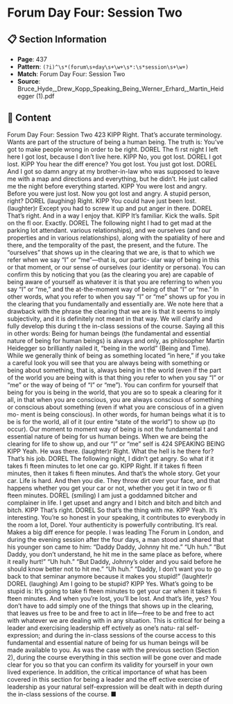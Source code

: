 # Forum Day Four: Session Two

## 📋 Section Information

- **Page**: 437
- **Pattern**: `(?i)^\s*(forum\s+day\s+\w+\s*:\s*session\s+\w+)`
- **Match**: Forum Day Four: Session Two
- **Source**: Bruce_Hyde,_Drew_Kopp_Speaking_Being_Werner_Erhard,_Martin_Heidegger (1).pdf

## 📄 Content

Forum Day Four: Session Two
423
KIPP
Right. That’s accurate terminology. Wants are part of the structure of being a human being. The
truth is: You’ve got to make people wrong in order to be right.
DOREL
The fi rst night I left here I got lost, because I don’t live here.
KIPP
No, you got lost.
DOREL
I got lost.
KIPP
You hear the diff erence? You got lost. You just got lost.
DOREL
And I got so damn angry at my brother-in-law who was supposed to leave me with a map and
directions and everything, but he didn’t. He just called me the night before everything started.
KIPP
You were lost and angry. Before you were just lost. Now you got lost and angry. A stupid person,
right?
DOREL (laughing)
Right.
KIPP
You could have just been lost.
(laughter)r
Except you had to screw it up and put anger in there.
DOREL
That’s right. And in a way I enjoy that.
KIPP
It’s familiar. Kick the walls. Spit on the fl oor. Exactly.
DOREL
The following night I had to get mad at the parking lot attendant.
various relationships), and we ourselves (and our properties and in
various relationships), along with the spatiality of here and there,
and the temporality of the past, the present, and the future.
The “ourselves” that shows up in the clearing that we are, is
that to which we refer when we say “I” or “me”—that is, our partic-
ular way of being in this or that moment, or our sense of ourselves
(our identity or persona).  You can confirm this by noticing that you
(as the clearing you are) are capable of being aware of yourself as
whatever it is that you are referring to when you say “I” or “me,”
and the at-the-moment way of being of that “I” or “me.”  In other
words, what you refer to when you say “I” or “me” shows up for
you in the clearing that you fundamentally and essentially are.
We note here that a drawback with the phrase the clearing
that we are is that it seems to imply subjectivity, and it is definitely
not meant in that way.  We will clarify and fully develop this during
t
the in-class sessions of the course.
Saying all this in other words:  Being for human beings (the
fundamental and essential nature of being for human beings)
is always and only, as philosopher Martin Heidegger so brilliantly
nailed it, “being in the world” (Being and Time). While we
generally think of being as something located “in here,” if you
take a careful look you will see that you are always being with
something or being about something, that is, always being in
t
the world (even if the part of the world you are being with is that
thing you refer to when you say “I” or “me” or the way of being
of “I” or “me”).
You can confirm for yourself that being for you is being in the
world, that you are so to speak a clearing for it all, in that when you
are conscious, you are always conscious of something or conscious
about something (even if what you are conscious of in a given mo-
ment is being conscious).  In other words, for human beings what
it is to be is for the world, all of it (our entire “state of the world”) to
show up (to occur).
Our moment to moment way of being is not the fundamental
t
and essential nature of being for us human beings.  When we are
being the clearing for life to show up, and our “I” or “me” self is
424
SPEAKING BEING
KIPP
Yeah. He was there.
(laughter)r
Right. What the hell is he there for? That’s his job.
DOREL
The following night, I didn’t get angry. So what if it takes fi fteen minutes to let one car go.
KIPP
Right. If it takes fi fteen minutes, then it takes fi fteen minutes. And that’s the whole story. Get
your car. Life is hard. And then you die. They throw dirt over your face, and that happens
whether you get your car or not, whether you get it in two or fi fteen minutes.
DOREL (smiling)
I am just a goddamned bitcher and complainer in life. I get upset and angry and I bitch and
bitch and bitch and bitch.
KIPP
That’s right.
DOREL
So that’s the thing with me.
KIPP
Yeah. It’s interesting. You’re so honest in your speaking, it contributes to everybody in the room
a lot, Dorel. Your authenticity is powerfully contributing. It’s real. Makes a big diff erence for
people. I was leading The Forum in London, and during the evening session after the four days,
a man stood and shared that his younger son came to him: “Daddy Daddy, Johnny hit me.” “Uh
huh.” “But Daddy, you don’t understand, he hit me in the same place as before, where it really
hurt!” “Uh huh.” “But Daddy, Johnny’s older and you said before he should know better not
to hit me.” “Uh huh.” “Daddy, I don’t want you to go back to that seminar anymore because it
makes you stupid!”
(laughter)r
DOREL (laughing)
Am I going to be stupid?
KIPP
Yes. What’s going to be stupid is: It’s going to take fi fteen minutes to get your car when it takes
fi fteen minutes. And when you’re lost, you’ll be lost. And that’s life, yes? You don’t have to add
simply one of the things that shows up in the clearing, that leaves
us free to be and free to act in life—free to be and free to act with
whatever we are dealing with in any situation.   This is critical for
being a leader and exercising leadership eff ectively as one’s natu-
ral self-expression; and during the in-class sessions of the course
access to this fundamental and essential nature of being for us
human beings will be made available to you.
As was the case with the previous section (Section 2), during
the course everything in this section will be gone over and made
clear for you so that you can confirm its validity for yourself in
your own lived experience.  In addition, the critical importance of
what has been covered in this section for being a leader and the
eff ective exercise of leadership as your natural self-expression will
be dealt with in depth during the in-class sessions of the course. ■